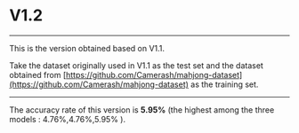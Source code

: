 # V1.2

---

This is the version obtained based on V1.1.

Take the dataset originally used in V1.1 as the test set and the dataset obtained from [https://github.com/Camerash/mahjong-dataset](https://github.com/Camerash/mahjong-dataset) as the training set.

---

The accuracy rate of this version  is **5.95%** (the highest among the three models : 4.76%,4.76%,5.95% ).
